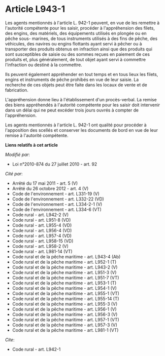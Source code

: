 # Article L943-1

Les agents mentionnés          à l'article L. 942-1 peuvent, en vue de les remettre à l'autorité compétente pour les saisir,
procéder à l'appréhension des filets, des engins, des matériels, des équipements utilisés en plongée ou en pêche sous-
marines, de tous instruments utilisés à des fins de pêche, des véhicules, des navires ou engins flottants ayant servi à
pêcher ou à transporter des produits obtenus en infraction ainsi que des produits qui sont susceptibles de saisie ou des
sommes reçues en paiement de ces produits et, plus généralement, de tout objet ayant servi à commettre l'infraction ou
destiné à la commettre. 

Ils peuvent également appréhender en tout temps et en tous lieux les filets, engins et instruments de pêche prohibés en vue
de leur saisie. La recherche de ces objets peut être faite dans les locaux de vente et de fabrication.

L'appréhension donne lieu à l'établissement d'un procès-verbal. La remise des biens appréhendés à l'autorité compétente pour
les saisir doit intervenir dans un délai qui ne peut excéder trois jours ouvrés à compter de l'appréhension. 

Les agents mentionnés          à l'article L. 942-1 ont qualité pour procéder à l'apposition des scellés et conserver les
documents de bord en vue de leur remise à l'autorité compétente.

**Liens relatifs à cet article**

_Modifié par_:

  - Loi n°2010-874 du 27 juillet 2010 - art. 92

_Cité par_:

  - Arrêté du 17 mai 2011 - art. 5 (V)
  - Arrêté du 26 octobre 2012 - art. 4 (V)
  - Code de l'environnement - art. L331-19 (V)
  - Code de l'environnement - art. L332-22 (VD)
  - Code de l'environnement - art. L334-2-1 (V)
  - Code de l'environnement - art. L334-6 (VT)
  - Code rural - art. L942-2 (V)
  - Code rural - art. L951-8 (VD)
  - Code rural - art. L955-4 (VD)
  - Code rural - art. L956-4 (VD)
  - Code rural - art. L957-4 (VD)
  - Code rural - art. L958-15 (VD)
  - Code rural - art. L958-2 (V)
  - Code rural - art. L981-14 (VT)
  - Code rural et  de la pêche maritime - art. L943-4 (Ab)
  - Code rural et  de la pêche maritime - art. L952-1 (T)
  - Code rural et de la pêche maritime - art. L943-2 (V)
  - Code rural et de la pêche maritime - art. L951-3 (V)
  - Code rural et de la pêche maritime - art. L951-7 (VT)
  - Code rural et de la pêche maritime - art. L953-1 (T)
  - Code rural et de la pêche maritime - art. L954-1 (V)
  - Code rural et de la pêche maritime - art. L955-1 (VT)
  - Code rural et de la pêche maritime - art. L955-14 (T)
  - Code rural et de la pêche maritime - art. L955-3 (V)
  - Code rural et de la pêche maritime - art. L956-1 (V)
  - Code rural et de la pêche maritime - art. L956-3 (V)
  - Code rural et de la pêche maritime - art. L957-1 (VT)
  - Code rural et de la pêche maritime - art. L957-3 (V)
  - Code rural et de la pêche maritime - art. L981-1 (VT)

_Cite_:

  - Code rural - art. L942-1
